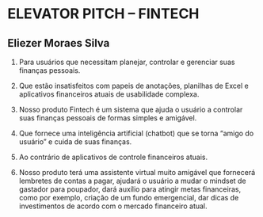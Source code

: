 # ELEVATOR PITCH – FINTECH

## Eliezer Moraes Silva

1. Para usuários que necessitam planejar, controlar e gerenciar
suas finanças pessoais.

2. Que estão insatisfeitos com papeis de anotações, planilhas de
Excel e aplicativos financeiros atuais de usabilidade complexa.

3. Nosso produto Fintech é um sistema que ajuda o usuário a
controlar suas finanças pessoais de formas simples e amigável.

4. Que fornece uma inteligência artificial (chatbot) que se torna
“amigo do usuário” e cuida de suas finanças.

5. Ao contrário de aplicativos de controle financeiros atuais.

6. Nosso produto terá uma assistente virtual muito amigável que
fornecerá lembretes de contas a pagar, ajudará o usuário a
mudar o mindset de gastador para poupador, dará auxílio para
atingir metas financeiras, como por exemplo, criação de um
fundo emergencial, dar dicas de investimentos de acordo com o
mercado financeiro atual.
